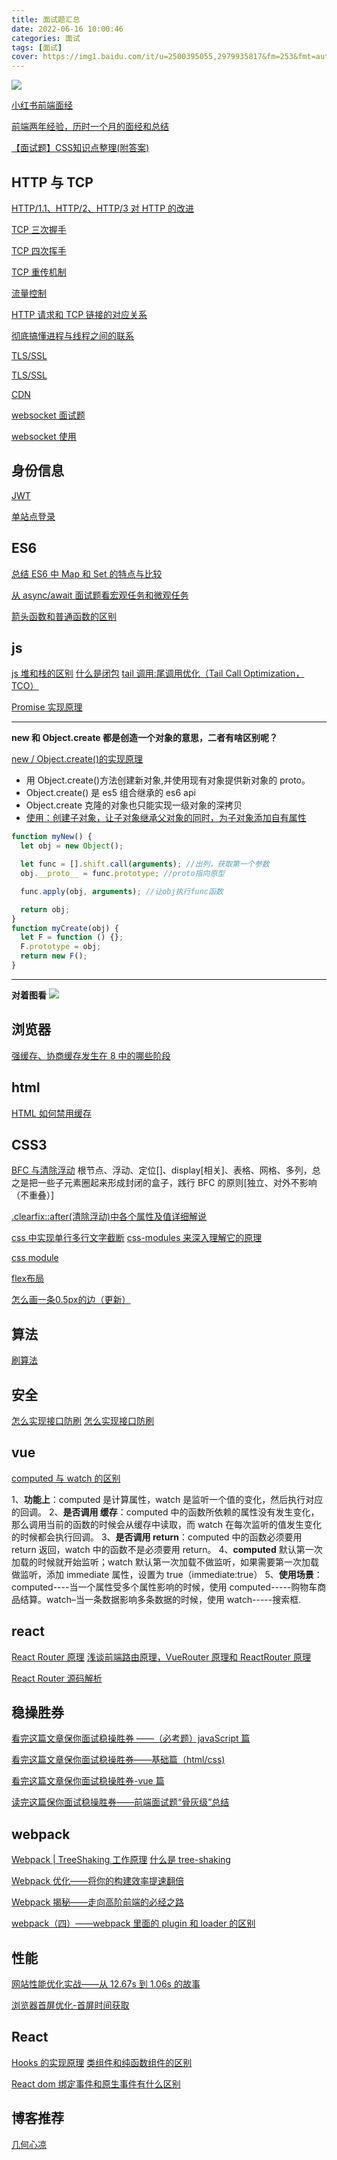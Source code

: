 ```yaml
---
title: 面试题汇总
date: 2022-06-16 10:00:46
categories: 面试
tags: [面试]
cover: https://img1.baidu.com/it/u=2500395055,2979935817&fm=253&fmt=auto&app=138&f=JPEG?w=500&h=282
---
```


<img src="https://img0.baidu.com/it/u=4204937089,859074527&fm=253&fmt=auto&app=138&f=JPEG?w=255&h=255" />

<a href="https://www.nowcoder.com/discuss/763567" target="_blank" >小红书前端面经</a>

<a href="https://juejin.cn/post/7013953652578582558?share_token=ad9faad3-d177-4d34-9228-086d1d192112" target="_blank" >前端两年经验，历时一个月的面经和总结</a>

<a href="https://cloud.tencent.com/developer/article/1663670" target="_blank" >【面试题】CSS知识点整理(附答案)</a>

## HTTP 与 TCP

<a href="https://blog.csdn.net/SuNew_bee/article/details/117303320" target="_blank" >HTTP/1.1、HTTP/2、HTTP/3 对 HTTP 的改进</a>

<a href="https://blog.csdn.net/SuNew_bee/article/details/117248731?spm=1001.2014.3001.5502" target="_blank" >TCP 三次握手</a>

<a href="https://blog.csdn.net/SuNew_bee/article/details/117251247?spm=1001.2014.3001.5502" target="_blank" >TCP 四次挥手</a>

<a href="https://blog.csdn.net/SuNew_bee/article/details/117257895?spm=1001.2014.3001.5502" target="_blank" >TCP 重传机制</a>

<a href="https://blog.csdn.net/SuNew_bee/article/details/117263730?spm=1001.2014.3001.5502" target="_blank" >流量控制</a>

<a href="https://www.likecs.com/show-204397172.html" target="_blank" >HTTP 请求和 TCP 链接的对应关系</a>

<a href="https://blog.csdn.net/sinat_41696687/article/details/123458338" target="_blank" >彻底搞懂进程与线程之间的联系</a>

<a href="https://zhuanlan.zhihu.com/p/420055986" target="_blank" >TLS/SSL</a>

<a href="https://juejin.cn/post/6871060072936505352" target="_blank" >TLS/SSL</a>

<a href="https://baijiahao.baidu.com/s?id=1633945802472340217&wfr=spider&for=pc" target="_blank" >CDN</a>

<a href="https://www.jianshu.com/p/60cc4ea02971/" target="_blank" >websocket 面试题</a>

<a href="https://blog.csdn.net/weixin_42674490/article/details/120647995" target="_blank" >websocket 使用</a>

## 身份信息

<!-- <a href="https://zhuanlan.zhihu.com/p/482474619" target="_blank" >JWT 史上最全面试题(大厂常问)</a> -->

<a href="https://www.php.cn/website-design-ask-484695.html" target="_blank" >JWT</a>

<a href="https://zhuanlan.zhihu.com/p/66037342" target="_blank" >单站点登录</a>

## ES6

<a href="https://blog.csdn.net/Dax1_/article/details/123185260" target="_blank" >总结 ES6 中 Map 和 Set 的特点与比较</a>

<a href="https://www.itheima.com/news/20201110/183621.html" target="_blank" >从 async/await 面试题看宏观任务和微观任务</a>

<a href="https://www.jianshu.com/p/844e293d90a7" target="_blank" >箭头函数和普通函数的区别</a>

## js

<a href="https://zhuanlan.zhihu.com/p/142681436?from_voters_page=true" target="_blank" >js 堆和栈的区别</a>
<a href="https://segmentfault.com/a/1190000039042550" target="_blank" >什么是闭包</a>
<a href="https://blog.csdn.net/z591102/article/details/110634593#:~:text=%E6%9C%BA%E7%A7%91%E5%AD%A6%E9%87%8C%EF%BC%8C-,%E5%B0%BE%E8%B0%83%E7%94%A8,-%E6%98%AF%E6%8C%87%E4%B8%80%E4%B8%AA" target="_blank" >tail 调用:尾调用优化（Tail Call Optimization，TCO）</a>

<a href="https://segmentfault.com/a/1190000013396601" target="_blank" >Promise 实现原理</a>

<hr />

**new 和 Object.create 都是创造一个对象的意思，二者有啥区别呢？**

<a href="https://www.jianshu.com/p/5f718f4a9441#:~:text=jack%27))-,Object.create(),-Object.create%E6%98%AF" target="_blank" >new / Object.create()的实现原理</a>

- 用 Object.create()方法创建新对象,并使用现有对象提供新对象的 proto。
- Object.create() 是 es5 组合继承的 es6 api
- Object.create 克隆的对象也只能实现一级对象的深拷贝
- <a href="https://blog.csdn.net/qq_48648782/article/details/118498146" target="_blank" >使用：创建子对象，让子对象继承父对象的同时，为子对象添加自有属性</a>


```ts
function myNew() {
  let obj = new Object();

  let func = [].shift.call(arguments); //出列，获取第一个参数
  obj.__proto__ = func.prototype; //proto指向原型

  func.apply(obj, arguments); //让obj执行func函数

  return obj;
}
function myCreate(obj) {
  let F = function () {};
  F.prototype = obj;
  return new F();
}
```

  <hr />
  
**对着图看**
![](http://t-blog-images.aijs.top/img/20220617151244.webp)

## 浏览器

<a href="http://t.zoukankan.com/Zzbj-p-13923489.html" target="_blank" > 强缓存、协商缓存发生在 8 中的哪些阶段</a>

## html

<a href="https://blog.csdn.net/oscar999/article/details/121044091" target="_blank" >HTML 如何禁用缓存</a>

## CSS3

<a href="https://www.jianshu.com/p/274a9b3200b4" target="_blank" >BFC 与清除浮动</a>
根节点、浮动、定位[]、display[相关]、表格、网格、多列，总之是把一些子元素圈起来形成封闭的盒子，践行 BFC 的原则[独立、对外不影响（不重叠）]

<a href="https://blog.csdn.net/NCZB007/article/details/108440570" target="_blank" >.clearfix::after(清除浮动)中各个属性及值详细解说</a>

<a href="https://blog.csdn.net/weixin_43613849/article/details/116561796" target="_blank" >css 中实现单行多行文字截断</a>
<a href="https://blog.csdn.net/qq_39221436/article/details/124450355" target="_blank" > css-modules 来深入理解它的原理</a>

<a href="https://blog.csdn.net/xun__xing/article/details/108253723" target="_blank" >css module</a>

<a href="http://v.aijs.top/post/2022-05-23width0" target="_blank" >flex布局</a>

<a href="https://juejin.cn/post/6844903582370643975" target="_blank" >怎么画一条0.5px的边（更新）</a>
## 算法

<a href="https://www.nowcoder.com/exam/oj?tab=%E7%AE%97%E6%B3%95%E7%AF%87&topicId=295" target="_blank" >刷算法</a>

## 安全

<a href="http://bigdata.ctocio.com.cn/bigdata/2022/0506/157700.html" target="_blank" >怎么实现接口防刷</a>
<a href="https://blog.csdn.net/liujiango/article/details/107372364" target="_blank" >怎么实现接口防刷</a>

## vue

<a href="https://blog.csdn.net/weixin_45743636/article/details/118100951" target="_blank" >computed 与 watch 的区别</a>

1、**功能上**：computed 是计算属性，watch 是监听一个值的变化，然后执行对应的回调。
2、**是否调用 缓存**：computed 中的函数所依赖的属性没有发生变化，那么调用当前的函数的时候会从缓存中读取，而 watch 在每次监听的值发生变化的时候都会执行回调。
3、**是否调用 return**：computed 中的函数必须要用 return 返回，watch 中的函数不是必须要用 return。
4、**computed** 默认第一次加载的时候就开始监听；watch 默认第一次加载不做监听，如果需要第一次加载做监听，添加 immediate 属性，设置为 true（immediate:true）
5、**使用场景**：computed----当一个属性受多个属性影响的时候，使用 computed-----购物车商品结算。watch–当一条数据影响多条数据的时候，使用 watch-----搜索框.

## react

<a href="https://blog.csdn.net/weixin_39907713/article/details/111237885" target="_blank" >React Router 原理</a>
<a href="https://blog.csdn.net/qingfeng2020/article/details/121136648" target="_blank" >浅谈前端路由原理，VueRouter 原理和 ReactRouter 原理</a>

<a href="https://blog.csdn.net/Android_boom/article/details/125200222" target="_blank" >React Router 源码解析</a>

## 稳操胜券

<a href="http://dljz.nicethemes.cn/news/show-13202.html" target="_blank" >看完这篇文章保你面试稳操胜券 ——（必考题）javaScript 篇</a>

<a href="https://copyfuture.com/blogs-details/20211119150923474f" target="_blank" >看完这篇文章保你面试稳操胜券——基础篇（html/css)</a>

<a href="https://www.wangt.cc/2021/11/%E7%9C%8B%E5%AE%8C%E8%BF%99%E7%AF%87%E6%96%87%E7%AB%A0%E4%BF%9D%E4%BD%A0%E9%9D%A2%E8%AF%95%E7%A8%B3%E6%93%8D%E8%83%9C%E5%88%B8-vue%E7%AF%87/" target="_blank" >看完这篇文章保你面试稳操胜券-vue 篇</a>

<a href="https://copyfuture.com/blogs-details/20211118131747765L" target="_blank" >读完这篇保你面试稳操胜券——前端面试题“骨灰级”总结</a>

## webpack

<a href="https://zhuanlan.zhihu.com/p/472733451" target="_blank" >Webpack | TreeShaking 工作原理</a>
<a href="https://juejin.cn/post/7039547628379439135" target="_blank" >什么是 tree-shaking</a>

<a href="https://juejin.cn/post/6844903924806189070" target="_blank" >Webpack 优化——将你的构建效率提速翻倍</a>

<a href="https://juejin.cn/post/6844903685407916039" target="_blank" >Webpack 揭秘——走向高阶前端的必经之路</a>

<a href="https://www.cnblogs.com/zhilili/p/14721434.html" target="_blank" >webpack（四）——webpack 里面的 plugin 和 loader 的区别</a>

## 性能

<a href="https://juejin.cn/post/6844903655330562062" target="_blank" >网站性能优化实战——从 12.67s 到 1.06s 的故事</a>

<a href="http://v.aijs.top/post/2022-05-12performance" target="_blank" >浏览器首屏优化-首屏时间获取</a>

## React

<a href="https://blog.csdn.net/github_37759996/article/details/119187241" target="_blank" >Hooks 的实现原理</a>
<a href="https://blog.csdn.net/XH_jing/article/details/124188256" target="_blank" >类组件和纯函数组件的区别</a>

<a href="https://www.php.cn/website-design-ask-491123.html" target="_blank" >React dom 绑定事件和原生事件有什么区别</a>

## 博客推荐

<a href="https://blog.csdn.net/JHXL_?type=blog" target="_blank" >几何心凉</a>
